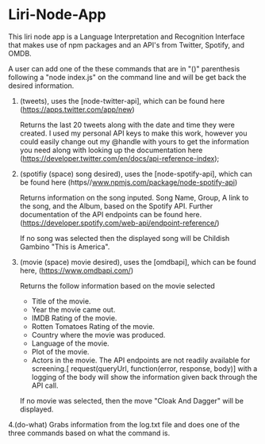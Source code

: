 # Liri-Node-App

This liri node app is a Language Interpretation and Recognition Interface that makes use of npm packages and an API's from Twitter, Spotify, and OMDB.

A user can add one of the these commands that are in "()" parenthesis following a "node index.js" on the command line and will be get back the desired information.

1. (tweets), uses the [node-twitter-api], which can be found here 
   (https://apps.twitter.com/app/new)
   
   Returns the last 20 tweets along with the date and time they were created.
   I used my personal API keys to make this work, however you could easily change out my @handle with yours to get the information you need along with looking up the documentation here 
   (https://developer.twitter.com/en/docs/api-reference-index);


2. (spotifiy (space) song desired), uses the [node-spotify-api], which can be found here                                       (https//www.npmjs.com/package/node-spotify-api)

    Returns information on the song inputed. 
    Song Name, Group, A link to the song, and the Album, based on the Spotify API.
    Further documentation of the API endpoints can be found here. (https://developer.spotify.com/web-api/endpoint-reference/)

    If no song was selected then the displayed song will be Childish Gambino "This is America".

3. (movie (space) movie desired), uses the [omdbapi], which can be found here,
   (https://www.omdbapi.com/)

   Returns the follow information based on the movie selected
    * Title of the movie.
    * Year the movie came out.
    * IMDB Rating of the movie.
    * Rotten Tomatoes Rating of the movie.
    * Country where the movie was produced.
    * Language of the movie.
    * Plot of the movie.
    * Actors in the movie.
    The API endpoints are not readily available for screening.[ request(queryUrl, function(error, response, body)]  with a logging of the body will show the information given back through the API call.

    If no movie was selected, then the move "Cloak And Dagger" will be displayed.


4.(do-what) Grabs information from the log.txt file and does one of the three commands based on what the           command is.

